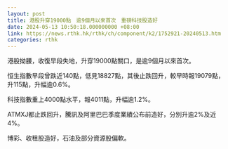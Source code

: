 ```yaml
---
layout: post
title: 港股升穿19000點　逾9個月以來首次　重磅科技股造好
date: 2024-05-13 10:50:18.000000000 +08:00
link: https://news.rthk.hk/rthk/ch/component/k2/1752921-20240513.htm
categories: rthk
---
```


港股拗腰，收復早段失地，升穿19000點關口，是逾9個月以來首次。

恒生指數早段曾跌近140點，低見18827點，其後止跌回升，較早時報19079點，升115點，升幅逾0.6%。

科技指數重上4000點水平，報4011點，升幅逾1.2%。

ATMXJ都止跌回升，騰訊及阿里巴巴季度業績公布前造好，分別升逾2%及近4%。

博彩、收租股造好，石油及部分資源股偏軟。

